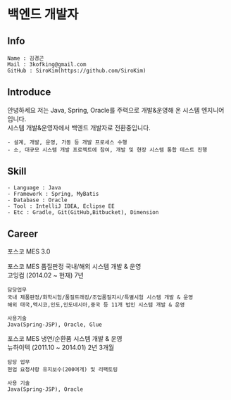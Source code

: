 # 백엔드 개발자

## Info 
    Name : 김경곤
    Mail : 3kofking@gmail.com
    GitHub : SiroKim(https://github.com/SiroKim)



## Introduce
안녕하세요 저는 Java, Spring, Oracle를 주력으로 개발&운영해 온 시스템 엔지니어 입니다.<br>
시스템 개발&운영자에서 백엔드 개발자로 전환중입니다.

    - 설계, 개발, 운영, 가동 등 개발 프로세스 수행    
    - 소, 대규모 시스템 개발 프로젝트에 참여, 개발 및 현장 시스템 통합 테스트 진행



## Skill

    - Language : Java
    - Framework : Spring, MyBatis
    - Database : Oracle
    - Tool : IntelliJ IDEA, Eclipse EE
    - Etc : Gradle, Git(GitHub,Bitbucket), Dimension



## Career

포스코 MES 3.0 

포스코 MES 품질판정 국내/해외 시스템 개발 & 운영<br>
고잉컴 (2014.02 ~ 현재) 7년 

    담당업무
    국내 제품판정/화학시험/품질트래킹/조업품질지시/특별시험 시스템 개발 & 운영
    해외 태국,멕시코,인도,인도네시아,중국 등 11개 법인 시스템 개발 & 운영

    사용기술
    Java(Spring-JSP), Oracle, Glue

포스코 MES 냉연/순환품 시스템 개발 & 운영<br>
뉴하이텍 (2011.10 ~ 2014.01) 2년 3개월

    담당 업무
    현업 요청사항 유지보수(200여개) 및 리팩토링

    사용 기술
    Java(Spring-JSP), Oracle
